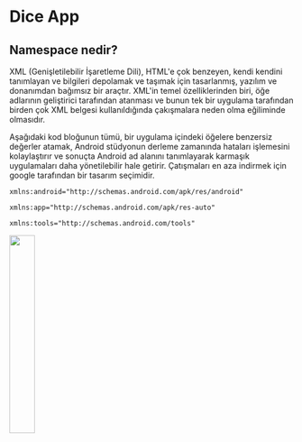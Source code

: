 # Dice App

##  Namespace nedir?

XML (Genişletilebilir İşaretleme Dili), HTML'e çok benzeyen, kendi kendini tanımlayan ve bilgileri depolamak ve taşımak için tasarlanmış,
yazılım ve donanımdan bağımsız bir araçtır. XML'in temel özelliklerinden biri, öğe adlarının geliştirici tarafından atanması ve bunun
tek bir uygulama tarafından birden çok XML belgesi kullanıldığında çakışmalara neden olma eğiliminde olmasıdır.

Aşağıdaki kod bloğunun tümü, bir uygulama içindeki öğelere benzersiz değerler atamak,
Android stüdyonun derleme zamanında hataları işlemesini kolaylaştırır ve sonuçta
Android ad alanını tanımlayarak karmaşık uygulamaları daha yönetilebilir hale getirir.
Çatışmaları en aza indirmek için google tarafından bir tasarım seçimidir.
 ```
xmlns:android="http://schemas.android.com/apk/res/android"

xmlns:app="http://schemas.android.com/apk/res-auto"

xmlns:tools="http://schemas.android.com/tools"
 ```

<img src="https://im3.ezgif.com/tmp/ezgif-3-e26ea26f48.gif" width="30%" height="30%"/>


